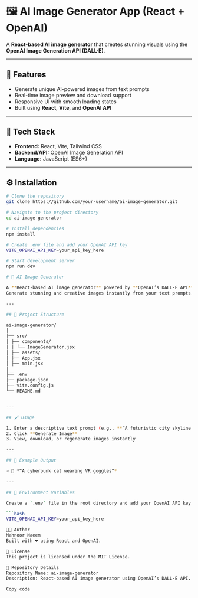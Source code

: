 # 🖼️ AI Image Generator App (React + OpenAI)

A **React-based AI image generator** that creates stunning visuals using the **OpenAI Image Generation API (DALL·E)**.

---

## 🚀 Features
- Generate unique AI-powered images from text prompts  
- Real-time image preview and download support  
- Responsive UI with smooth loading states  
- Built using **React**, **Vite**, and **OpenAI API**

---

## 🧠 Tech Stack
- **Frontend:** React, Vite, Tailwind CSS  
- **Backend/API:** OpenAI Image Generation API  
- **Language:** JavaScript (ES6+)  

---

## ⚙️ Installation

```bash
# Clone the repository
git clone https://github.com/your-username/ai-image-generator.git

# Navigate to the project directory
cd ai-image-generator

# Install dependencies
npm install

# Create .env file and add your OpenAI API key
VITE_OPENAI_API_KEY=your_api_key_here

# Start development server
npm run dev

# 🎨 AI Image Generator

A **React-based AI image generator** powered by **OpenAI’s DALL·E API**.  
Generate stunning and creative images instantly from your text prompts.

---

## 📁 Project Structure

ai-image-generator/
│
├── src/
│ ├── components/
│ │ └── ImageGenerator.jsx
│ ├── assets/
│ ├── App.jsx
│ ├── main.jsx
│
├── .env
├── package.json
├── vite.config.js
└── README.md


---

## 🖌️ Usage

1. Enter a descriptive text prompt (e.g., **“A futuristic city skyline at sunset”**)  
2. Click **Generate Image**  
3. View, download, or regenerate images instantly  

---

## 📸 Example Output

> 🧠 *“A cyberpunk cat wearing VR goggles”*

---

## 🧰 Environment Variables

Create a `.env` file in the root directory and add your OpenAI API key:

```bash
VITE_OPENAI_API_KEY=your_api_key_here

🧑‍💻 Author
Mahnoor Naeem
Built with ❤️ using React and OpenAI.

📜 License
This project is licensed under the MIT License.

🌟 Repository Details
Repository Name: ai-image-generator
Description: React-based AI image generator using OpenAI’s DALL·E API.

Copy code
